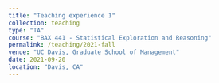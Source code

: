 ```yaml
---
title: "Teaching experience 1"
collection: teaching
type: "TA"
course: "BAX 441 - Statistical Exploration and Reasoning"
permalink: /teaching/2021-fall
venue: "UC Davis, Graduate School of Management"
date: 2021-09-20
location: "Davis, CA"
---
```

